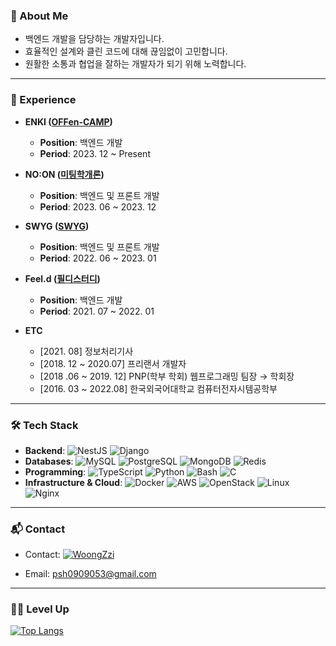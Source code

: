 ### 👀 About Me
- 백엔드 개발을 담당하는 개발자입니다.
- 효율적인 설계와 클린 코드에 대해 끊임없이 고민합니다.
- 원활한 소통과 협업을 잘하는 개발자가 되기 위해 노력합니다.
  
---

### 💼 Experience
- **ENKI ([OFFen-CAMP](https://www.enki.co.kr/product/offencamp))**  
  - **Position**: 백엔드 개발
  - **Period**: 2023. 12 ~ Present
  
- **NO:ON ([미팅학개론](https://meetingo.me/))**  
  - **Position**: 백엔드 및 프론트 개발   
  - **Period**: 2023. 06 ~ 2023. 12

- **SWYG ([SWYG](https://www.swygbro.com/))**  
  - **Position**: 백엔드 및 프론트 개발   
  - **Period**: 2022. 06 ~ 2023. 01

- **Feel.d ([필디스터디](https://feeeldstudy.com/))**  
  - **Position**: 백엔드 개발   
  - **Period**: 2021. 07 ~ 2022. 01

- **ETC**
  - [2021. 08] 정보처리기사
  - [2018. 12 ~ 2020.07] 프리랜서 개발자
  - [2018 .06 ~ 2019. 12] PNP(학부 학회) 웹프로그래밍 팀장 → 학회장
  - [2016. 03 ~ 2022.08] 한국외국어대학교 컴퓨터전자시템공학부

---

### 🛠 Tech Stack
- **Backend**: ![NestJS](https://img.shields.io/badge/NestJS-%23E0234E?style=flat&logo=nestjs) ![Django](https://img.shields.io/badge/Django-%23E0234E?style=flat&logo=nestjs)
- **Databases**: ![MySQL](https://img.shields.io/badge/MySQL-%2300A9E0?style=flat&logo=mysql&logoColor=white) ![PostgreSQL](https://img.shields.io/badge/PostgreSQL-%2300477D?style=flat&logo=postgresql&logoColor=white) ![MongoDB](https://img.shields.io/badge/MongoDB-%2300A56C?style=flat&logo=mongodb&logoColor=white) ![Redis](https://img.shields.io/badge/Redis-%23D62D20?style=flat&logo=redis&logoColor=white)
- **Programming**: ![TypeScript](https://img.shields.io/badge/TypeScript-%23007ACC?style=flat&logo=typescript) ![Python](https://img.shields.io/badge/Python-%233776CC?style=flat&logo=python) ![Bash](https://img.shields.io/badge/Bash-%234EAA25?style=flat&logo=gnu-bash) ![C](https://img.shields.io/badge/C-%2300599C?style=flat&logo=c)
- **Infrastructure & Cloud**: ![Docker](https://img.shields.io/badge/Docker-%232496ED?style=flat&logo=docker) ![AWS](https://img.shields.io/badge/AWS-%23FF9900?style=flat&logo=amazon-aws) ![OpenStack](https://img.shields.io/badge/OpenStack-%23E03A3E?style=flat&logo=openstack) ![Linux](https://img.shields.io/badge/Linux-%23FCC624?style=flat&logo=linux) ![Nginx](https://img.shields.io/badge/Nginx-%23009639?style=flat&logo=nginx)

---

### 📬 Contact
- Contact: [![WoongZzi](https://img.shields.io/badge/Instagram-E4405F?style=flat-square&logo=Instagram&logoColor=white&link=https://www.instagram.com/woong.__.zzi)](https://www.instagram.com/woong.__.zzi)

- Email: psh0909053@gmail.com

---

### 🧑‍💻 Level Up
[![Top Langs](https://github-readme-stats.vercel.app/api/top-langs/?username=sinbox0701&layout=compact)](https://github.com/anuraghazra/github-readme-stats)

<!--
**sinbox0701/sinbox0701** is a ✨ _special_ ✨ repository because its `README.md` (this file) appears on your GitHub profile.

Here are some ideas to get you started:

- 🔭 I’m currently working on ...
- 🌱 I’m currently learning ...
- 👯 I’m looking to collaborate on ...
- 🤔 I’m looking for help with ...
- 💬 Ask me about ...
- 📫 How to reach me: ...
- 😄 Pronouns: ...
- ⚡ Fun fact: ...
-->
